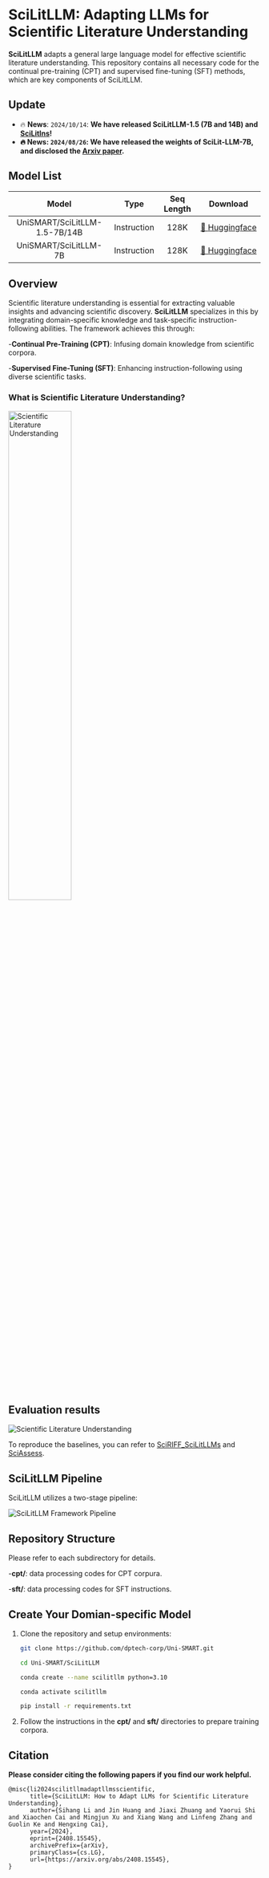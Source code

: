 # SciLitLLM: Adapting LLMs for Scientific Literature Understanding

**SciLitLLM** adapts a general large language model for effective scientific literature understanding. This repository contains all necessary code for the continual pre-training (CPT) and supervised fine-tuning (SFT) methods, which are key components of SciLitLLM.

## ****Update****

- 🔥 **News**: ``2024/10/14``: **We have released SciLitLLM-1.5 (7B and 14B) and [SciLitIns](https://huggingface.co/datasets/Uni-SMART/SciLitIns)!**
- ****🔥 **News**: ``2024/08/26``: We have released the weights of SciLit-LLM-7B, and disclosed the [Arxiv paper](https://arxiv.org/pdf/2408.15545).****

## **Model List**

|             Model             |    Type    | Seq Length |                                                 Download                                                 |
| :---------------------------: | :---------: | :--------: | :-------------------------------------------------------------------------------------------------------: |
| UniSMART/SciLitLLM-1.5-7B/14B | Instruction |    128K    | [🤗 ](https://huggingface.co/Uni-SMART/SciLitLLM)[Huggingface](https://huggingface.co/Uni-SMART/SciLitLLM-1.5) |
|     UniSMART/SciLitLLM-7B     | Instruction |    128K    |                         [🤗 Huggingface](https://huggingface.co/Uni-SMART/SciLitLLM)                         |

## Overview

Scientific literature understanding is essential for extracting valuable insights and advancing scientific discovery. **SciLitLLM** specializes in this by integrating domain-specific knowledge and task-specific instruction-following abilities. The framework achieves this through:

-**Continual Pre-Training (CPT)**: Infusing domain knowledge from scientific corpora.

-**Supervised Fine-Tuning (SFT)**: Enhancing instruction-following using diverse scientific tasks.

### What is Scientific Literature Understanding?

<img src="assets/lit_understanding.png" alt="Scientific Literature Understanding" width="50%">

## Evaluation results
 
![Scientific Literature Understanding](assets/evaluation.png)

To reproduce the baselines, you can refer to [SciRIFF_SciLitLLMs](https://github.com/Jn-Huang/SciRIFF_SciLitLLMs) and [SciAssess](https://github.com/sci-assess/SciAssess).

## SciLitLLM Pipeline

SciLitLLM utilizes a two-stage pipeline:

![SciLitLLM Framework Pipeline](assets/pipeline.png)

## Repository Structure

Please refer to each subdirectory for details.

-**cpt/**: data processing codes for CPT corpura.

-**sft/**: data processing codes for SFT instructions.

## Create Your Domian-specific Model

1. Clone the repository and setup environments:

   ```bash
   git clone https://github.com/dptech-corp/Uni-SMART.git

   cd Uni-SMART/SciLitLLM

   conda create --name scilitllm python=3.10

   conda activate scilitllm

   pip install -r requirements.txt
   ```
2. Follow the instructions in the **cpt/** and **sft/** directories to prepare training corpora.

## ****Citation****

****Please consider citing the following papers if you find our work helpful.****

```
@misc{li2024scilitllmadaptllmsscientific,
      title={SciLitLLM: How to Adapt LLMs for Scientific Literature Understanding}, 
      author={Sihang Li and Jin Huang and Jiaxi Zhuang and Yaorui Shi and Xiaochen Cai and Mingjun Xu and Xiang Wang and Linfeng Zhang and Guolin Ke and Hengxing Cai},
      year={2024},
      eprint={2408.15545},
      archivePrefix={arXiv},
      primaryClass={cs.LG},
      url={https://arxiv.org/abs/2408.15545}, 
}
```
